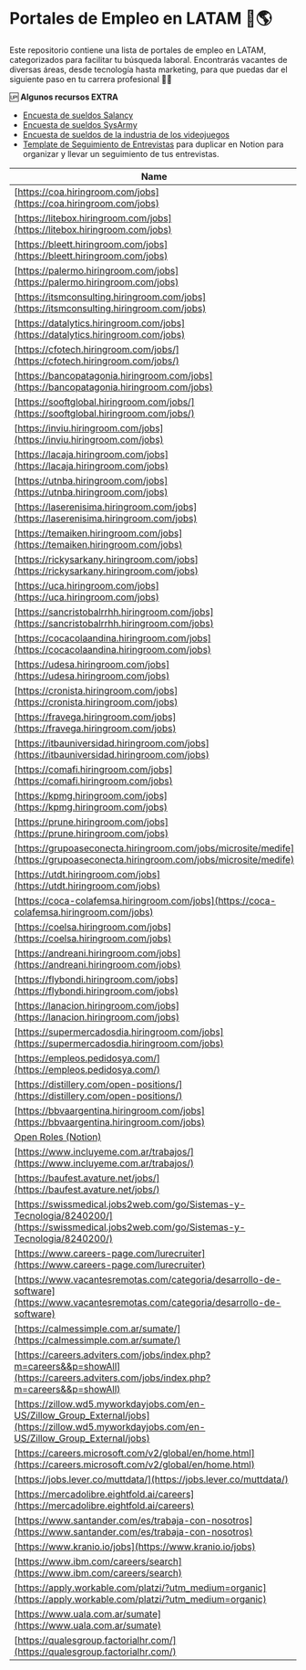 # Portales de Empleo en LATAM 📑🌎

Este repositorio contiene una lista de portales de empleo en LATAM, categorizados para facilitar tu búsqueda laboral. Encontrarás vacantes de diversas áreas, desde tecnología hasta marketing, para que puedas dar el siguiente paso en tu carrera profesional 💼🚀

🆙 **Algunos recursos EXTRA**
- [Encuesta de sueldos Salancy](https://salarios.gonzalopozzo.com/)
- [Encuesta de sueldos SysArmy](https://sysarmy.com/blog/tags/sueldos/) 
- [Encuesta de sueldos de la industria de los videojuegos](https://www.womeningamesar.com/#Proyectos)
-  [Template de Seguimiento de Entrevistas](https://natayaspace.notion.site/Template-Entrevistas-14dac052215880da8dfcc049a47f099f?pvs=4) para duplicar en Notion para organizar y llevar un seguimiento de tus entrevistas.


| Name                                                                                       | Type                                               |
|--------------------------------------------------------------------------------------------|----------------------------------------------------|
| [https://coa.hiringroom.com/jobs](https://coa.hiringroom.com/jobs)                         | Data,Tech                                          |
| [https://litebox.hiringroom.com/jobs](https://litebox.hiringroom.com/jobs)                 | Diseño,Tech,Data                                   |
| [https://bleett.hiringroom.com/jobs](https://bleett.hiringroom.com/jobs)                   | Data,Tech,Diseño,Marketing                         |
| [https://palermo.hiringroom.com/jobs](https://palermo.hiringroom.com/jobs)                 | Educación,Comercial,Oficios,Tech,Legales,Data      |
| [https://itsmconsulting.hiringroom.com/jobs](https://itsmconsulting.hiringroom.com/jobs)   | Data,Tech,Diseño,Legales,Marketing,Comercial       |
| [https://datalytics.hiringroom.com/jobs](https://datalytics.hiringroom.com/jobs)           | Data                                               |
| [https://cfotech.hiringroom.com/jobs/](https://cfotech.hiringroom.com/jobs/)               | Data,Tech,Comercial                                |
| [https://bancopatagonia.hiringroom.com/jobs](https://bancopatagonia.hiringroom.com/jobs)   | Bancario,Tech,Data,Comercial,Marketing,Legales     |
| [https://sooftglobal.hiringroom.com/jobs/](https://sooftglobal.hiringroom.com/jobs/)       |                                                    |
| [https://inviu.hiringroom.com/jobs](https://inviu.hiringroom.com/jobs)                     |                                                    |
| [https://lacaja.hiringroom.com/jobs](https://lacaja.hiringroom.com/jobs)                   |                                                    |
| [https://utnba.hiringroom.com/jobs](https://utnba.hiringroom.com/jobs)                     | Educación                                          |
| [https://laserenisima.hiringroom.com/jobs](https://laserenisima.hiringroom.com/jobs)       |                                                    |
| [https://temaiken.hiringroom.com/jobs](https://temaiken.hiringroom.com/jobs)               |                                                    |
| [https://rickysarkany.hiringroom.com/jobs](https://rickysarkany.hiringroom.com/jobs)       |                                                    |
| [https://uca.hiringroom.com/jobs](https://uca.hiringroom.com/jobs)                         | Educación,Tech,Marketing,Data,People,Comercial     |
| [https://sancristobalrrhh.hiringroom.com/jobs](https://sancristobalrrhh.hiringroom.com/jobs)|                                                    |
| [https://cocacolaandina.hiringroom.com/jobs](https://cocacolaandina.hiringroom.com/jobs)   |                                                    |
| [https://udesa.hiringroom.com/jobs](https://udesa.hiringroom.com/jobs)                     | Educación                                          |
| [https://cronista.hiringroom.com/jobs](https://cronista.hiringroom.com/jobs)               |                                                    |
| [https://fravega.hiringroom.com/jobs](https://fravega.hiringroom.com/jobs)                 |                                                    |
| [https://itbauniversidad.hiringroom.com/jobs](https://itbauniversidad.hiringroom.com/jobs) | Educación,People,Marketing,Tech,Data,Comercial     |
| [https://comafi.hiringroom.com/jobs](https://comafi.hiringroom.com/jobs)                   |                                                    |
| [https://kpmg.hiringroom.com/jobs](https://kpmg.hiringroom.com/jobs)                       |                                                    |
| [https://prune.hiringroom.com/jobs](https://prune.hiringroom.com/jobs)                     |                                                    |
| [https://grupoaseconecta.hiringroom.com/jobs/microsite/medife](https://grupoaseconecta.hiringroom.com/jobs/microsite/medife) |                                                    |
| [https://utdt.hiringroom.com/jobs](https://utdt.hiringroom.com/jobs)                       | Educación,Tech,Comercial,Marketing,Legales         |
| [https://coca-colafemsa.hiringroom.com/jobs](https://coca-colafemsa.hiringroom.com/jobs)   |                                                    |
| [https://coelsa.hiringroom.com/jobs](https://coelsa.hiringroom.com/jobs)                   |                                                    |
| [https://andreani.hiringroom.com/jobs](https://andreani.hiringroom.com/jobs)               |                                                    |
| [https://flybondi.hiringroom.com/jobs](https://flybondi.hiringroom.com/jobs)               |                                                    |
| [https://lanacion.hiringroom.com/jobs](https://lanacion.hiringroom.com/jobs)               |                                                    |
| [https://supermercadosdia.hiringroom.com/jobs](https://supermercadosdia.hiringroom.com/jobs)| Supermercado                                       |
| [https://empleos.pedidosya.com/](https://empleos.pedidosya.com/)                           | Tech,Data,Supermercado,People,Comercial,Marketing  |
| [https://distillery.com/open-positions/](https://distillery.com/open-positions/)           | Data,Tech,Comercial                                |
| [https://bbvaargentina.hiringroom.com/jobs](https://bbvaargentina.hiringroom.com/jobs)     | Tech,Bancario,Data,Comercial                       |
| [Open Roles (Notion)](https://www.notion.so/f5e1d379ab084320bf94bfb1ecffc20e?pvs=21)       | Data,Tech,Comercial,Legales,Diseño                 |
| [https://www.incluyeme.com.ar/trabajos/](https://www.incluyeme.com.ar/trabajos/)           | Tech,Comercial,Salud,Data,Legales,People           |
| [https://baufest.avature.net/jobs/](https://baufest.avature.net/jobs/)                     | Tech,Data,Comercial                                |
| [https://swissmedical.jobs2web.com/go/Sistemas-y-Tecnologia/8240200/](https://swissmedical.jobs2web.com/go/Sistemas-y-Tecnologia/8240200/) | Tech,Data,Salud,Diseño              |
| [https://www.careers-page.com/lurecruiter](https://www.careers-page.com/lurecruiter)       | Tech,Data                                          |
| [https://www.vacantesremotas.com/categoria/desarrollo-de-software](https://www.vacantesremotas.com/categoria/desarrollo-de-software) | Tech,Data,Diseño,Marketing,Multimedia,Educación |
| [https://calmessimple.com.ar/sumate/](https://calmessimple.com.ar/sumate/)                 |                                                    |
| [https://careers.adviters.com/jobs/index.php?m=careers&&p=showAll](https://careers.adviters.com/jobs/index.php?m=careers&&p=showAll) | Tech,Data,Diseño,People       |
| [https://zillow.wd5.myworkdayjobs.com/en-US/Zillow_Group_External/jobs](https://zillow.wd5.myworkdayjobs.com/en-US/Zillow_Group_External/jobs) | Data,Tech,Comercial,Marketing                     |
| [https://careers.microsoft.com/v2/global/en/home.html](https://careers.microsoft.com/v2/global/en/home.html) | Data,Tech,Comercial,People,Multimedia,Marketing,Gaming,Legales,Diseño |
| [https://jobs.lever.co/muttdata/](https://jobs.lever.co/muttdata/)                         | Data,People,Comercial                              |
| [https://mercadolibre.eightfold.ai/careers](https://mercadolibre.eightfold.ai/careers)     | Data,Tech,People,Comercial,Marketing,Legales,Diseño,Bancario |
| [https://www.santander.com/es/trabaja-con-nosotros](https://www.santander.com/es/trabaja-con-nosotros) | Bancario,Tech,Data,Comercial,Marketing,Legales |
| [https://www.kranio.io/jobs](https://www.kranio.io/jobs)                                   | Tech,Data,Comercial                                |
| [https://www.ibm.com/careers/search](https://www.ibm.com/careers/search)                   | Data,Tech,People,Comercial,Marketing,Diseño        |
| [https://apply.workable.com/platzi/?utm_medium=organic](https://apply.workable.com/platzi/?utm_medium=organic) | Data,Tech,Educación,Marketing,Comercial          |
| [https://www.uala.com.ar/sumate](https://www.uala.com.ar/sumate)                           | Data,Tech,Legales,Bancario,Comercial,Marketing     |
| [https://qualesgroup.factorialhr.com/](https://qualesgroup.factorialhr.com/)               |                                                    |
